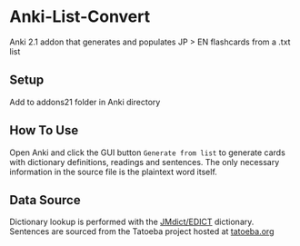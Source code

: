 # Anki-List-Convert
Anki 2.1 addon that generates and populates JP > EN flashcards from a .txt list

## Setup

Add to addons21 folder in Anki directory

## How To Use

Open Anki and click the GUI button 
`Generate from list`
to generate cards with dictionary definitions, readings and sentences. The only necessary information in the source file is the plaintext word itself.

## Data Source

Dictionary lookup is performed with the [JMdict/EDICT](http://www.edrdg.org/wiki/index.php/JMdict-EDICT_Dictionary_Project) dictionary.  
Sentences are sourced from the Tatoeba project hosted at [tatoeba.org](https://tatoeba.org)


